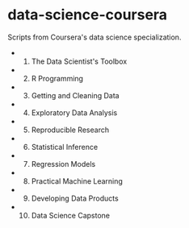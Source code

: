data-science-coursera
=====================

Scripts from Coursera's data science specialization.

* 1) The Data Scientist's Toolbox
* 2) R Programming
* 3) Getting and Cleaning Data
* 4) Exploratory Data Analysis
* 5) Reproducible Research
* 6) Statistical Inference
* 7) Regression Models
* 8) Practical Machine Learning
* 9) Developing Data Products
* 10) Data Science Capstone 
